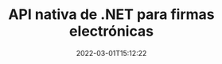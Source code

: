 ---
############################# Static ############################
layout: "product"
date: 2022-03-01T15:12:22
draft: false
#operation: 
#signaturetype: 
#fileformat: 
#productName: Java
lang: es
#productCode: java
#otherformats: 
#breadcrumb: Put  signature on  for Java
product: "Signature"
product_tag: "signature"
platform: ".NET"
platform_tag: "net"

############################# Head ############################
head_title: ".NET Digital Signature API - Firma electrónica PDF Word Excel Imágenes"
head_description: "API de firma digital C# .NET, biblioteca de firmas electrónicas para firmar electrónicamente PDF, Word, hojas de cálculo de Excel, PowerPoint, imágenes y formatos de documentos gráficos."

############################# Header ############################
title: "API nativa de .NET para firmas electrónicas"
description: "Agregue firmas digitales a formatos de documentos e implemente tipos populares de firmas electrónicas (texto, imagen, código QR, código de barras, sello y metadatos) en aplicaciones .NET."
button:
    enable: true

############################# SubMenu ############################
submenu:
    enable: true
    
    left:
        img_alt: "GroupDocs.Signature for .NET"
        image: "https://www.groupdocs.cloud/templates/groupdocs/images/product-logos/groupdocs-signature-net.png"
        product: "GroupDocs.Signature"
        platform: ".NET"

    middle:
        button:
            # button loop
            - link: "#overview"
              text: "Descripción general"

            # button loop
            - link: "#features"
              text: "Características"

            # button loop
            - link: "#support"
              text: "Apoyo"

            # button loop
            - link: "https://products.groupdocs.app/signature"
              text: "Demo en vivo"

            # button loop
            - link: "https://purchase.groupdocs.com/pricing/signature/net"
              text: "Precios"

    right:
        link_download: "https://downloads.groupdocs.com/signature"
        link_learn: "https://docs.groupdocs.com/signature/net/"
        link_buy: "https://purchase.groupdocs.com"

############################# Overview ############################
overview:
    enable: true
    content: |
      Use GroupDocs.Signature para .NET API para crear aplicaciones en C#, ASP.NET y otras tecnologías basadas en .NET, que le permiten firmar documentos comerciales digitales como PDF, Microsoft Word, hojas de cálculo de Excel, presentaciones de PowerPoint, imágenes, OpenDocument y otros formatos de archivo estándar de la industria sin necesidad de instalar ningún software adicional. Es fácil trabajar con esta biblioteca de firmas electrónicas y los desarrolladores de .NET pueden agregar fácilmente funciones avanzadas de firmas digitales en sus aplicaciones, lo que permite a los usuarios firmar, buscar y verificar firmas electrónicas de forma segura a partir de formatos de documentos populares. Admite la implementación de una variedad de tipos de firmas como texto, imagen, código de barras, código QR, campo de formulario, sello y metadatos.  

      La API de firma de documentos le brinda opciones de búsqueda simples y avanzadas para ubicar sus firmas requeridas en un documento en un instante. Las opciones para aplicar el estilo de la firma, la gestión de la apariencia y personalizar las propiedades de la firma, como las dimensiones, la sombra, la alineación y más, también se pueden realizar con esta API de firma de documentos rica en funciones.  

      GroupDocs.Signature para .NET se puede utilizar en cualquier entorno de desarrollo que admita la plataforma .NET. Es compatible con todos los lenguajes basados ​​en .NET y es compatible con los sistemas operativos más populares (Windows, Linux, MacOS) donde se pueden instalar marcos Mono o .NET (incluido .NET Core).
    tabs:
      enable: true
      
      ## TAB ONE ##
      tab_one:
        description: |
          A continuación se muestra una descripción general de GroupDocs.Signature para .NET:
      
        left:
          enable: true
          icon: "fab fa-html5"
          title: "Tipos de firma"
          content: |
            * Firma de texto
            * Firma de imagen
            * Firmas digitales
            * Firma de código QR
            * Firma de código de barras
            * Sello Firma
            * Firma de metadatos
      
      ## TAB TWO ##
      tab_two:
        description: |
          GroupDocs.Signature para .NET admite la visualización de todos los [formatos de archivo de documentos] populares (https://docs.groupdocs.com/signature/net/supported-document-formats/). Con solo unas pocas líneas de código, agregue la firma de PDF, Microsoft Office Word, hoja de cálculo de Excel, imagen, HTML, correo electrónico de Outlook, OneNote, funciones de visualización de proyectos y gráficos en sus aplicaciones .NET.

        left:
          enable: true
          table:
            # table loop
            - title: "Microsoft Office"
              content: |
                * **Word:** DOC, DOCX, DOCM, DOT, DOTX, DOTM, RTF, TXT
                * **Excel:** XLS, XLSX, XLSM, XLSB, XLTM, XLT, XLTM, XLTX, XLAM, SXC, SpreadsheetML
                * **PowerPoint:** PPT, PPTX, PPS, PPSX, PPSM, POT, POTM, POTX, PPTM

        right:
          enable: true
          table:
            # table loop
            - title: "Images & Other Formats"
              content: |
                * **Imágenes**: JPG, BMP, PNG, TIFF, GIF, DCM, WEBP
                * **OpenDocument**: ODT, OTT, OTS, ODS, ODP, OTP, ODG
                * **Jpeg2000**: JP2, JPF, JPX, J2K, J2C, JPM
                * **metarchivos**: EMF, WMF, CMX
                * **Portátil**: PDF
                * **gráficas vectoriales escalables**: CDR, SVG
                * **Adobe Photoshop**: PSD
                * **Otros**: DJVU

      ## TAB THREE ##
      tab_three:
        description: |
          GroupDocs.Signature para .NET es compatible con los siguientes sistemas operativos, marcos y administradores de paquetes:
        
        left:
          enable: true
          table:
            # table loop
            - icon: "fab fa-windows"
              title: "Sistemas operativos"
              content: |
                * Windows Desktop
                * Windows Server
                * Windows Azure
                * Linux
                * MacOS

            # table loop
            - icon: "fas fa-code"
              title: "Marcos compatibles"
              content: |
                * .NET Framework 2.0 or higher
                * Mono Framework 1.2 or higher
                * .NET Standard 2.0
                * .NET Core 2.0
                * .NET Core 2.1

        right:
          enable: true
          table:
            # table loop
            - icon: "fas fa-box"
              title: "Gerente de empaquetación"
              content: |
                * NuGet

            # table loop
            - icon: "fas fa-tools"
              title: "Entornos de desarrollo"
              content: |
                * Microsoft Visual Studio
                * Xamarin.Android
                * Xamarin.IOS
                * Xamarin.Mac
                * MonoDevelop

############################# Features ############################
features:
    enable: true
    title: "Características de GroupDocs.Signature para .NET"

    feature:
      # feature loop
      - icon: "fas fa-copy"
        content: "Cree, busque, actualice, oculte, verifique y elimine firmas electrónicas de formatos de documentos admitidos"

      # feature loop
      - icon: "fas fa-eye"
        content: "Especificar firmas electrónicas avanzadas XML (XAdES) para hojas de cálculo de Excel"

      # feature loop
      - icon: "fas fa-bolt"
        content: "Recuperar contenido de imagen de documentos firmados con QR-Code, BarCode y firmas de imagen"
      
      # feature loop
      - icon: "fas fa-file-powerpoint"
        content: "Establezca la altura, el ancho, los márgenes y la alineación para la firma de texto o imagen y colóquelos en una página específica"

      # feature loop
      - icon: "fas fa-code"
        content: "Busque, verifique y firme digitalmente documentos de presentación de PowerPoint"

      # feature loop
      - icon: "fas fa-cloud"
        content: "Firme formatos de documentos de procesamiento de texto con marcas de agua de texto nativo"

      # feature loop
      - icon: "fas fa-remove-format"
        content: "Admite esquinas redondeadas para tipos de firmas de sellos rectangulares"

      # feature loop
      - icon: "fas fa-comment-slash"
        content: "Aplicar firma de texto o imagen en una hoja de Excel específica o establecer una firma electrónica en todas las hojas"

      # feature loop
      - icon: "fas fa-location-arrow"
        content: "Especifique un número particular de fila y columna para colocar la firma de texto o imagen en la hoja de Excel"

      # feature loop
      - icon: "fas fa-border-all"
        content: "Aplicar sombra a la firma de texto en Microsoft PowerPoint y configurar su color, ángulo y transparencia"

      # feature loop
      - icon: "fas fa-wrench"
        content: "Configurar estilos de borde de firma de texto y opciones de fuente para hojas de Excel"

      # feature loop
      - icon: "fas fa-columns"
        content: "Establezca el tipo de firma de imagen, p. Redondo o cuadrado y configurar márgenes, color de fuente, rotación"

      # feature loop
      - icon: "fas fa-file-word"
        content: "Aplicar certificados digitales a documentos, hojas de cálculo y archivos PDF con línea de firma"

      # feature loop
      - icon: "fas fa-envelope"
        content: "Realice configuraciones de color, aplique transparencia y rotación a la firma de texto"

      # feature loop
      - icon: "fas fa-print"
        content: "Configure las opciones de brillo y escala de grises y especifique la sangría de la firma de la imagen en una imagen"

      # feature loop
      - icon: "fas fa-file-archive"
        content: "Incruste objetos personalizados, serialice y cifre y descifre los valores de firma de metadatos del documento PDF"

      # feature loop
      - icon: "fas fa-lock"
        content: "Oculte, elimine o personalice la apariencia de las firmas digitales de los documentos PDF"

      # feature loop
      - icon: "fas fa-file-code"
        content: "Firme documentos PDF con campo de formulario digital y firma de texto como imagen, anotación, adhesivo o marca de agua"
      
      # feature loop
      - icon: "fas fa-fill-drip"
        content: "Coloque la firma de texto en los campos de formulario de los documentos MS Word y PDF"

      # feature loop
      - icon: "fas fa-file-excel"
        content: "Especifique páginas arbitrarias de documentos para procesar la firma o la verificación extendida de firma electrónica para archivos de Word"

      # feature loop
      - icon: "fas fa-heading"
        content: "Guarde el archivo de imagen firmado en un formato diferente y exporte la hoja de cálculo firmada como imagen o TIFF de varias páginas"

      # feature loop
      - icon: "fas fa-project-diagram"
        content: "Asigne, modifique y elimine la contraseña de los archivos firmados y aplique la firma electrónica a los archivos protegidos con contraseña"

      # feature loop
      - icon: "fas fa-cube"
        content: "Hojas de trabajo eSign, diapositivas de PowerPoint, documentos de Word e imágenes con objetos personalizados en metadatos"

      # feature loop
      - icon: "fab fa-uncharted"
        content: "Configurar estilos de pincel de firma como sólido, textura, degradado lineal y degradado radial"

      # feature loop
      - icon: "fab fa-uncharted"
        content: "Firme documentos con texto o datos de códigos QR cifrados personalizados"

      # feature loop
      - icon: "fab fa-uncharted"
        content: "Buscar y firmar archivos con formato DjVu como documento de imagen"

      # feature loop
      - icon: "fab fa-uncharted"
        content: "Extraer información del documento, por ejemplo, número de páginas, a través de la URL del archivo"

      # feature loop
      - icon: "fab fa-uncharted"
        content: "Buscar, firmar y verificar archivos de CorelDraw como documentos de imagen"

      # feature loop
      - icon: "fab fa-uncharted"
        content: "Mantenga el historial de información de firmas procesadas o eliminadas almacenada en los metadatos"

      # feature loop
      - icon: "fab fa-uncharted"
        content: "Agregue objetos de datos personalizados, VCard u objetos de correo electrónico al código QR y verifique el código QR cifrado en archivos PDF"

    more_feature:
      # more_feature_loop
      - title: "Agregue fácilmente firmas digitales"
        content: |
          GroupDocs.Signature para .NET API le permite agregar varios tipos de firmas a los formatos de archivo admitidos. Los tipos de firma, como texto, imagen, digital, sello, código QR, código de barras y metadatos, se pueden aplicar mediante GroupDocs.Signature para .NET. El siguiente ejemplo de código muestra cómo aplicar la firma de texto a un documento PDF:

          ```cs
          using (Signature signature = new Signature("D:\\sample.pdf"))
          {
          TextSignOptions options = new TextSignOptions("John Smith")
          {
          // establecer el color del texto
          ForeColor = Color.Red
          };
          // firmar documento para archivar
          signature.Sign("D:\\signed.pdf", options);
          }
          ```

      # more_feature_loop
      - title: "Tipos de firma de código de barras admitidos"
        content: |
          Nuestra API de manipulación de firmas le ofrece una función para aplicar firmas de códigos de barras a formatos de documentos compatibles. GroupDocs.Signature para .NET admite varios tipos de códigos de barras, como Code128, Code39Extended, Code39Standard, EAN14, EAN8, ITF14, UPCA y UPCE. También se proporciona un objeto estático llamado "Todos los tipos" para admitir todos los tipos de códigos de barras registrados.

      # more_feature_loop
      - title: "Buscar firmas y certificados"
        content: |
          GroupDocs.Signature para .NET API le permite buscar certificados digitales en documentos de Word, hojas de cálculo de Excel y archivos PDF. También puede obtener todos los certificados digitales registrados en el sistema. Las firmas de metadatos también se pueden buscar en documentos de Word, hojas de cálculo de Excel, imágenes y archivos PDF, utilizando GroupDocs.Signature para .NET API.  

          A través de GroupDocs.Signature para .NET API, puede buscar firmas de códigos QR y códigos de barras en cualquier documento, presentación, hoja de cálculo, imagen, así como en archivos PDF, y obtener el progreso de la búsqueda. También puede buscar objetos de datos personalizados a partir de documentos firmados con QR-Code Signature.

      # more_feature_loop
      - title: "Opciones de búsqueda avanzada para código de barras"
        content: |
          Puede buscar y ubicar su código de barras requerido a través de GroupDocs.Signature for.NET API muy fácilmente, ya que nuestra API de firma ofrece opciones de búsqueda avanzada. Estos le permiten buscar un código de barras en una página en particular, buscar en un documento, especificar diferentes páginas para buscar (primera, última, par, impar), buscar un código de barras de un tipo de codificación particular, buscar un código de barras basado en una cadena de texto específica o buscar un código de barras basado en una cadena con la opción "contiene".

############################# Support ############################
support:
    enable: true

############################# Solutions ############################
solutions:
    enable: true
    title: "GroupDocs.Signature ofrece API de visualización de documentos para otros entornos de desarrollo populares"

    solution:
        # solution loop
        - img_alt: "GroupDocs.Signature for Java"
          image: "https://www.groupdocs.cloud/templates/groupdocs/images/product-logos/groupdocs-signature-java.png"
          product: "GroupDocs.Signature"
          platform: "Java"
          link: "/signature/java/"

############################# Back to top ###############################
back_to_top:
  enable: true
---